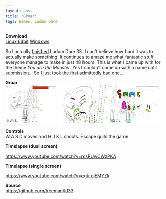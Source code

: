 ```yaml
---
layout: post
title: "Groar"
tags: Games, Ludum Dare
---
```


**Download**  
[Linux 64bit](https://s3-eu-west-1.amazonaws.com/jonashietala-files/groar.tar.gz)
[Windows](https://s3-eu-west-1.amazonaws.com/jonashietala-files/groar.zip)

So I actually [finished][ld] Ludum Dare 33.  I can't believe how hard it was to actually make something! It continues to amaze me what fantastic stuff everyone manage to make in just 48 hours. This is what I came up with for the theme *You are the Monster*. Yes I couldn't come up with a name until submission... So I just took the first admittedly bad one...

**Groar**   
![](/images/ld33/thumb1.png)
![](/images/ld33/thumb2.png)
![](/images/ld33/thumb3.png)  

**Controls**   
W A S D moves and H J K L shoots. Escape quits the game.

**Timelapse (dual screen)**

https://www.youtube.com/watch?v=msRUwCWzPKA

**Timelapse (single screen)**

https://www.youtube.com/watch?v=cgk-oiEMYZk

**Source**   
<https://github.com/treeman/ld33>

[ld]: http://ludumdare.com/compo/ludum-dare-33/?action=preview&uid=1895
